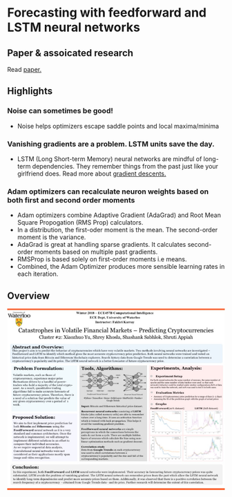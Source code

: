 # Forecasting with feedforward and LSTM neural networks

## Paper & assoicated research
Read <a href="https://github.com/ShrutiAppiah/crypto-forecasting-with-neuralnetworks/blob/master/Catastrophes%20in%20volatile%20financial%20markets.pdf"> paper. </a>

## Highlights
### Noise can sometimes be good!
- Noise helps optimizers escape saddle points and local maxima/minima

### Vanishing gradients are a problem. LSTM units save the day.
- LSTM (Long Short-term Memory) neural networks are mindful of long-term dependencies. They remember things from the past just like your girlfriend does. Read more about <a href="https://en.wikipedia.org/wiki/Gradient_descent"> gradient descents. </a> 

### Adam optimizers can recalculate neuron weights based on both first and second order moments
- Adam optimizers combine Adaptive Gradient (AdaGrad) and Root Mean Square Propogation (RMS Prop) calculators. 
- In a distribution, the first-oder moment is the mean. The second-order moment is the variance.
- AdaGrad is great at handling sparse gradients. It calculates second-order moments based on multiple past gradients.
- RMSProp is based solely on first-order moments i.e means.
- Combined, the Adam Optimizer produces more sensible learning rates in each iteration.

## Overview
<div align="center">
		<img src="Slide1.jpeg" alt="poster">
		<br>
		<br>
</div>
